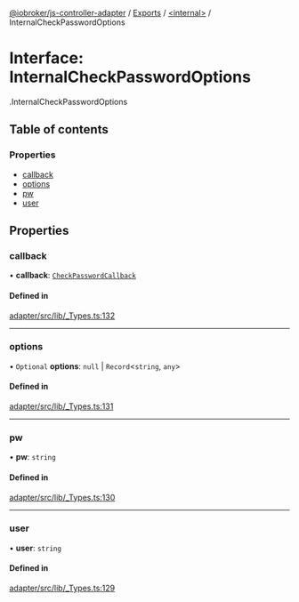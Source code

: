 [@iobroker/js-controller-adapter](../README.md) / [Exports](../modules.md) / [<internal\>](../modules/internal_.md) / InternalCheckPasswordOptions

# Interface: InternalCheckPasswordOptions

[<internal>](../modules/internal_.md).InternalCheckPasswordOptions

## Table of contents

### Properties

- [callback](internal_.InternalCheckPasswordOptions.md#callback)
- [options](internal_.InternalCheckPasswordOptions.md#options)
- [pw](internal_.InternalCheckPasswordOptions.md#pw)
- [user](internal_.InternalCheckPasswordOptions.md#user)

## Properties

### callback

• **callback**: [`CheckPasswordCallback`](../modules/internal_.md#checkpasswordcallback)

#### Defined in

[adapter/src/lib/_Types.ts:132](https://github.com/ioBroker/ioBroker.js-controller/blob/6912de44/packages/adapter/src/lib/_Types.ts#L132)

___

### options

• `Optional` **options**: ``null`` \| `Record`<`string`, `any`\>

#### Defined in

[adapter/src/lib/_Types.ts:131](https://github.com/ioBroker/ioBroker.js-controller/blob/6912de44/packages/adapter/src/lib/_Types.ts#L131)

___

### pw

• **pw**: `string`

#### Defined in

[adapter/src/lib/_Types.ts:130](https://github.com/ioBroker/ioBroker.js-controller/blob/6912de44/packages/adapter/src/lib/_Types.ts#L130)

___

### user

• **user**: `string`

#### Defined in

[adapter/src/lib/_Types.ts:129](https://github.com/ioBroker/ioBroker.js-controller/blob/6912de44/packages/adapter/src/lib/_Types.ts#L129)
